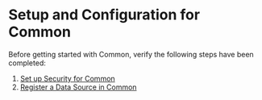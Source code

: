 # Setup and Configuration for Common

Before getting started with Common, verify the following steps have been
completed:

1.  [Set up Security for Common](Set_Up_Security_for_Common.htm)
2.  [Register a Data Source in
    Common](../Use_Cases/Register_a_Data_Source_in_Common.htm)
